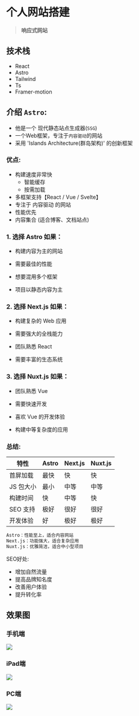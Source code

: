 # 个人网站搭建

> **响应式网站**

## 技术栈

- React
- Astro
- Tailwind
- Ts
- Framer-motion



## 介绍 `Astro`: 

- 他是一个 现代静态站点生成器(`SSG`)
- 一个Web框架，专注于`内容驱动`的网站
- 采用 'Islands Architecture(群岛架构)' 的创新框架

### 优点:

- 构建速度非常快
  - 智能缓存
  - 按需加载
- 多框架支持【React / Vue / Svelte】
- 专注于 内容驱动 的网站
- 性能优先
- 内容集合 (适合博客、文档站点)



### 1. 选择 Astro 如果：

- 构建内容为主的网站

- 需要最佳的性能

- 想要混用多个框架

- 项目以静态内容为主



### 2. 选择 Next.js 如果：

- 构建复杂的 Web 应用

- 需要强大的全栈能力

- 团队熟悉 React

- 需要丰富的生态系统



### 3. 选择 Nuxt.js 如果：

- 团队熟悉 Vue

- 需要快速开发

- 喜欢 Vue 的开发体验

- 构建中等复杂度的应用



### 总结: 

| 特性      | Astro | Next.js | Nuxt.js |
| --------- | ----- | ------- | ------- |
| 首屏加载  | 最快  | 快      | 快      |
| JS 包大小 | 最小  | 中等    | 中等    |
| 构建时间  | 快    | 中等    | 快      |
| SEO 支持  | 极好  | 很好    | 很好    |
| 开发体验  | 好    | 极好    | 极好    |

```bash
Astro：性能至上，适合内容网站
Next.js：功能强大，适合复杂应用
Nuxt.js：优雅简洁，适合中小型项目
```

SEO好处:

- 增加自然流量
- 提高品牌知名度
- 改善用户体验
- 提升转化率

## 效果图

### 手机端

![](./pic/mobile.png)

### iPad端

![](./pic/iPad.png)

### PC端

![](./pic/pc.png)
